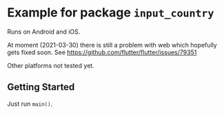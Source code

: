 # Example for package `input_country`

Runs on Android and iOS.
 
At moment (2021-03-30) there is still a problem with web which hopefully gets fixed soon.
See https://github.com/flutter/flutter/issues/79351

Other platforms not tested yet.


## Getting Started

Just run `main()`.